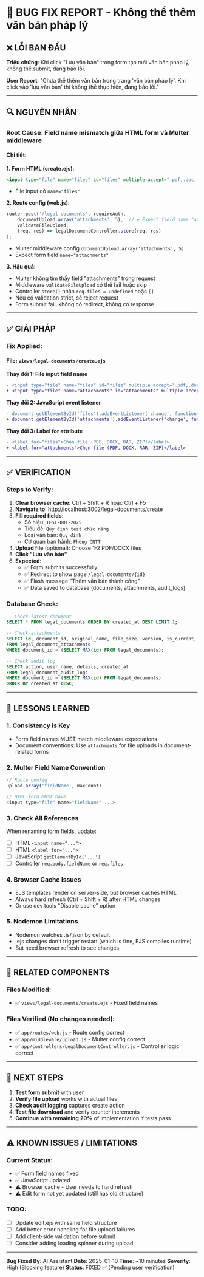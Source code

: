 # 🐛 BUG FIX REPORT - Không thể thêm văn bản pháp lý

## ❌ LỖI BAN ĐẦU
**Triệu chứng**: Khi click "Lưu văn bản" trong form tạo mới văn bản pháp lý, không thể submit, đang báo lỗi.

**User Report**: "Chưa thể thêm văn bản trong trang 'văn bản pháp lý'. Khi click vào 'lưu văn bản' thì không thể thực hiện, đang báo lỗi."

---

## 🔍 NGUYÊN NHÂN

### Root Cause: **Field name mismatch giữa HTML form và Multer middleware**

#### Chi tiết:

**1. Form HTML (create.ejs)**:
```html
<input type="file" name="files" id="files" multiple accept=".pdf,.doc,.docx,.rar,.zip">
```
- File input có `name="files"`

**2. Route config (web.js)**:
```javascript
router.post('/legal-documents', requireAuth, 
    documentUpload.array('attachments', 5),  // ← Expect field name "attachments"
    validateFileUpload, 
    (req, res) => legalDocumentController.store(req, res)
);
```
- Multer middleware config `documentUpload.array('attachments', 5)`
- Expect form field `name="attachments"`

**3. Hậu quả**:
- Multer không tìm thấy field "attachments" trong request
- Middleware `validateFileUpload` có thể fail hoặc skip
- Controller `store()` nhận `req.files = undefined` hoặc `[]`
- Nếu có validation strict, sẽ reject request
- Form submit fail, không có redirect, không có response

---

## ✅ GIẢI PHÁP

### Fix Applied:

#### File: `views/legal-documents/create.ejs`

**Thay đổi 1: File input field name**
```diff
- <input type="file" name="files" id="files" multiple accept=".pdf,.doc,.docx,.rar,.zip">
+ <input type="file" name="attachments" id="attachments" multiple accept=".pdf,.doc,.docx,.rar,.zip">
```

**Thay đổi 2: JavaScript event listener**
```diff
- document.getElementById('files').addEventListener('change', function(e) {
+ document.getElementById('attachments').addEventListener('change', function(e) {
```

**Thay đổi 3: Label for attribute**
```diff
- <label for="files">Chọn file (PDF, DOCX, RAR, ZIP)</label>
+ <label for="attachments">Chọn file (PDF, DOCX, RAR, ZIP)</label>
```

---

## ✅ VERIFICATION

### Steps to Verify:

1. **Clear browser cache**: Ctrl + Shift + R hoặc Ctrl + F5
2. **Navigate to**: http://localhost:3002/legal-documents/create
3. **Fill required fields**:
   - Số hiệu: `TEST-001-2025`
   - Tiêu đề: `Quy định test chức năng`
   - Loại văn bản: `Quy định`
   - Cơ quan ban hành: `Phòng CNTT`
4. **Upload file** (optional): Choose 1-2 PDF/DOCX files
5. **Click "Lưu văn bản"**
6. **Expected**:
   - ✅ Form submits successfully
   - ✅ Redirect to show page `/legal-documents/{id}`
   - ✅ Flash message "Thêm văn bản thành công"
   - ✅ Data saved to database (documents, attachments, audit_logs)

### Database Check:
```sql
-- Check latest document
SELECT * FROM legal_documents ORDER BY created_at DESC LIMIT 1;

-- Check attachments
SELECT id, document_id, original_name, file_size, version, is_current, download_count
FROM legal_document_attachments 
WHERE document_id = (SELECT MAX(id) FROM legal_documents);

-- Check audit log
SELECT action, user_name, details, created_at
FROM legal_document_audit_logs 
WHERE document_id = (SELECT MAX(id) FROM legal_documents)
ORDER BY created_at DESC;
```

---

## 📝 LESSONS LEARNED

### 1. **Consistency is Key**
- Form field names MUST match middleware expectations
- Document conventions: Use `attachments` for file uploads in document-related forms

### 2. **Multer Field Name Convention**
```javascript
// Route config
upload.array('fieldName', maxCount)

// HTML form MUST have
<input type="file" name="fieldName" ...>
```

### 3. **Check All References**
When renaming form fields, update:
- [ ] HTML `<input name="...">`
- [ ] HTML `<label for="...">`
- [ ] JavaScript `getElementById('...')`
- [ ] Controller `req.body.fieldName` or `req.files`

### 4. **Browser Cache Issues**
- EJS templates render on server-side, but browser caches HTML
- Always hard refresh (Ctrl + Shift + R) after HTML changes
- Or use dev tools "Disable cache" option

### 5. **Nodemon Limitations**
- Nodemon watches .js/.json by default
- .ejs changes don't trigger restart (which is fine, EJS compiles runtime)
- But need browser refresh to see changes

---

## 🎯 RELATED COMPONENTS

### Files Modified:
- ✅ `views/legal-documents/create.ejs` - Fixed field names

### Files Verified (No changes needed):
- ✅ `app/routes/web.js` - Route config correct
- ✅ `app/middleware/upload.js` - Multer config correct
- ✅ `app/controllers/LegalDocumentController.js` - Controller logic correct

---

## 🚀 NEXT STEPS

1. **Test form submit** with user
2. **Verify file upload** works with actual files
3. **Check audit logging** captures create action
4. **Test file download** and verify counter increments
5. **Continue with remaining 20%** of implementation if tests pass

---

## ⚠️ KNOWN ISSUES / LIMITATIONS

### Current Status:
- ✅ Form field names fixed
- ✅ JavaScript updated
- ⚠️ Browser cache - User needs to hard refresh
- ⚠️ Edit form not yet updated (still has old structure)

### TODO:
- [ ] Update edit.ejs with same field structure
- [ ] Add better error handling for file upload failures
- [ ] Add client-side validation before submit
- [ ] Consider adding loading spinner during upload

---

**Bug Fixed By**: AI Assistant
**Date**: 2025-01-10
**Time**: ~10 minutes
**Severity**: High (Blocking feature)
**Status**: FIXED ✅ (Pending user verification)
